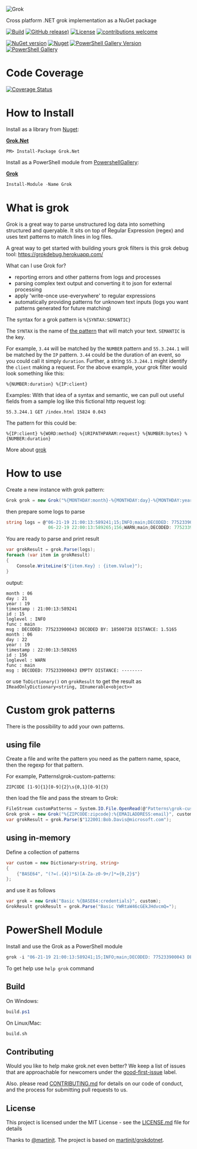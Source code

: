 ![Grok](https://github.com/Marusyk/grok.net/raw/main/Grok.png)

Cross platform .NET grok implementation as a NuGet package

[![Build](https://github.com/Marusyk/grok.net/actions/workflows/builds.yml/badge.svg?branch=main)](https://github.com/Marusyk/grok.net/actions/workflows/builds.yml)
[![GitHub release)](https://img.shields.io/github/v/release/Marusyk/grok.net?logo=github)](https://github.com/Marusyk/grok.net/releases)
[![License](https://img.shields.io/badge/license-MIT-blue.svg)](https://github.com/Marusyk/grok.net/blob/main/LICENSE)
[![contributions welcome](https://img.shields.io/badge/contributions-welcome-brightgreen.svg?style=flat)](https://github.com/Marusyk/grok.net/blob/main/CONTRIBUTING.md)

[![NuGet version](https://badge.fury.io/nu/grok.net.svg)](https://badge.fury.io/nu/grok.net)
[![Nuget](https://img.shields.io/nuget/dt/grok.net.svg)](https://www.nuget.org/packages/Grok.Net)
[![PowerShell Gallery Version](https://img.shields.io/powershellgallery/v/Grok)](https://www.powershellgallery.com/packages/Grok)
[![PowerShell Gallery](https://img.shields.io/powershellgallery/dt/Grok)](https://www.powershellgallery.com/packages/Grok)

# Code Coverage

[![Coverage Status](https://coveralls.io/repos/github/Marusyk/grok.net/badge.svg?branch=main)](https://coveralls.io/github/Marusyk/grok.net?branch=main)

# How to Install

Install as a library from [Nuget](http://nuget.org):

**[Grok.Net](https://www.nuget.org/packages/Grok.Net)**

    PM> Install-Package Grok.Net

Install as a PowerShell module from [PowershellGallery](https://www.powershellgallery.com):

**[Grok](https://www.powershellgallery.com/packages/Grok)**

```powershell
Install-Module -Name Grok
```

# What is grok

Grok is a great way to parse unstructured log data into something structured and queryable. It sits on top of Regular Expression (regex) and uses text patterns to match lines in log files.

A great way to get started with building yours grok filters is this grok debug tool: <https://grokdebug.herokuapp.com/>

What can I use Grok for?

- reporting errors and other patterns from logs and processes
- parsing complex text output and converting it to json for external processing
- apply 'write-once use-everywhere' to regular expressions
- automatically providing patterns for unknown text inputs (logs you want patterns generated for future matching)

The syntax for a grok pattern is `%{SYNTAX:SEMANTIC}`

The `SYNTAX` is the name of [the pattern](https://raw.githubusercontent.com/logstash-plugins/logstash-patterns-core/main/patterns/grok-patterns) that will match your text. `SEMANTIC` is the key.

For example, `3.44` will be matched by the `NUMBER` pattern and `55.3.244.1` will be matched by the `IP` pattern. `3.44` could be the duration of an event, so you could call it simply `duration`. Further, a string `55.3.244.1` might identify the `client` making a request.
For the above example, your grok filter would look something like this:

```text
%{NUMBER:duration} %{IP:client}
```

Examples: With that idea of a syntax and semantic, we can pull out useful fields from a sample log like this fictional http request log:

```text
55.3.244.1 GET /index.html 15824 0.043
```

The pattern for this could be:

```text
%{IP:client} %{WORD:method} %{URIPATHPARAM:request} %{NUMBER:bytes} %{NUMBER:duration}
```

More about [grok](https://www.elastic.co/guide/en/logstash/current/plugins-filters-grok.html)

# How to use

Create a new instance with grok pattern:

```csharp
Grok grok = new Grok("%{MONTHDAY:month}-%{MONTHDAY:day}-%{MONTHDAY:year} %{TIME:timestamp};%{WORD:id};%{LOGLEVEL:loglevel};%{WORD:func};%{GREEDYDATA:msg}");
```

then prepare some logs to parse

```csharp
string logs = @"06-21-19 21:00:13:589241;15;INFO;main;DECODED: 775233900043 DECODED BY: 18500738 DISTANCE: 1.5165
                06-22-19 22:00:13:589265;156;WARN;main;DECODED: 775233900043 EMPTY DISTANCE: --------";
```

You are ready to parse and print result

```csharp
var grokResult = grok.Parse(logs);
foreach (var item in grokResult)
{
    Console.WriteLine($"{item.Key} : {item.Value}");
}
```

output:

```text
month : 06
day : 21
year : 19
timestamp : 21:00:13:589241
id : 15
loglevel : INFO
func : main
msg : DECODED: 775233900043 DECODED BY: 18500738 DISTANCE: 1.5165
month : 06
day : 22
year : 19
timestamp : 22:00:13:589265
id : 156
loglevel : WARN
func : main
msg : DECODED: 775233900043 EMPTY DISTANCE: --------
```
or use `ToDictionary()` on `grokResult` to get the result as `IReadOnlyDictionary<string, IEnumerable<object>>`

# Custom grok patterns

There is the possibility to add your own patterns.

## using file

Create a file and write the pattern you need as the pattern name, space, then the regexp for that pattern.

For example, Patterns\grok-custom-patterns:

```text
ZIPCODE [1-9]{1}[0-9]{2}\s{0,1}[0-9]{3}
```

then load the file and pass the stream to Grok:

```csharp
FileStream customPatterns = System.IO.File.OpenRead(@"Patterns\grok-custom-patterns");
Grok grok = new Grok("%{ZIPCODE:zipcode}:%{EMAILADDRESS:email}", customPatterns);
var grokResult = grok.Parse($"122001:Bob.Davis@microsoft.com");
```

## using in-memory

Define a collection of patterns

```csharp
var custom = new Dictionary<string, string>
{
    {"BASE64", "(?=(.{4})*$)[A-Za-z0-9+/]*={0,2}$"}
};
```

and use it as follows

```csharp
var grok = new Grok("Basic %{BASE64:credentials}", custom);
GrokResult grokResult = grok.Parse("Basic YWRtaW46cGEkJHdvcmQ=");
```

# PowerShell Module

Install and use the Grok as a PowerShell module

```powershell
grok -i "06-21-19 21:00:13:589241;15;INFO;main;DECODED: 775233900043 DECODED BY: 18500738 DISTANCE: 1.5165" -g "%{MONTHDAY:month}-%{MONTHDAY:day}-%{MONTHDAY:year} %{TIME:timestamp};%{WORD:id};%{LOGLEVEL:loglevel};%{WORD:func};%{GREEDYDATA:msg}"
```
To get help use `help grok` command

## Build

On Windows:
```powershell
build.ps1
```

On Linux/Mac:
```bash
build.sh
```

## Contributing

Would you like to help make grok.net even better? We keep a list of issues that are approachable for newcomers under the [good-first-issue](https://github.com/Marusyk/grok.net/issues?q=is%3Aopen+is%3Aissue+label%3A%22good+first+issue%22) label.

Also. please read [CONTRIBUTING.md](https://github.com/Marusyk/grok.net/blob/main/CONTRIBUTING.md) for details on our code of conduct, and the process for submitting pull requests to us.

## License

This project is licensed under the MIT License - see the [LICENSE.md](https://github.com/Marusyk/grok.net/blob/main/LICENSE) file for details

Thanks to [@martinjt](https://github.com/martinjt). The project is based on [martinjt/grokdotnet](https://github.com/martinjt/grokdotnet).
